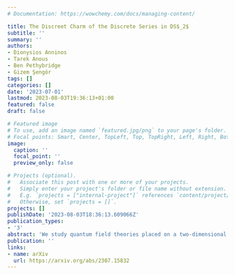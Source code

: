 ```yaml
---
# Documentation: https://wowchemy.com/docs/managing-content/

title: The Discreet Charm of the Discrete Series in DS$_2$
subtitle: ''
summary: ''
authors:
- Dionysios Anninos
- Tarek Anous
- Ben Pethybridge
- Gizem Şengör
tags: []
categories: []
date: '2023-07-01'
lastmod: 2023-08-03T19:36:13+01:00
featured: false
draft: false

# Featured image
# To use, add an image named `featured.jpg/png` to your page's folder.
# Focal points: Smart, Center, TopLeft, Top, TopRight, Left, Right, BottomLeft, Bottom, BottomRight.
image:
  caption: ''
  focal_point: ''
  preview_only: false

# Projects (optional).
#   Associate this post with one or more of your projects.
#   Simply enter your project's folder or file name without extension.
#   E.g. `projects = ["internal-project"]` references `content/project/deep-learning/index.md`.
#   Otherwise, set `projects = []`.
projects: []
publishDate: '2023-08-03T18:36:13.609066Z'
publication_types:
- '3'
abstract: 'We study quantum field theories placed on a two-dimensional de Sitter spacetime (dS$_2$) with an eye on the group-theoretic organisation of single and multi-particle states.  We explore the distinguished role of the discrete series unitary irreducible representation (UIR) in the Hilbert space. By employing previous attempts to realise these states in free tachyonic scalar field theories, we propose how the discrete series may contribute to the Källén-Lehmann decomposition of an interacting scalar two-point function. We also study BF gauge theories with $SL(N,\mathbb{R})$ gauge group in dS$_2$ and establish a relation between the discrete series UIRs and the operator content of these theories. Although present at the level of the operators, states carrying discrete series quantum numbers are projected out of the gauge-invariant Hilbert space. This projection is reminiscent of what happens for quantum field theories coupled to semiclassical de Sitter gravity, where we must project onto the subspace of de Sitter invariant states. We discuss how to impose the diffeomorphism constraints on local field-theory operators coupled to two-dimensional gravity in de Sitter, with particular emphasis on the role of contact terms. Finally, we discuss an SYK-type model with a random two-body interaction that encodes an infinite tower of discrete series operators. We speculate on its potential microscopic connection to the $SL(N,\mathbb{R})$ BF theory in the large-$N$ limit.'
publication: ''
links:
- name: arXiv
  url: https://arxiv.org/abs/2307.15832
---
```

